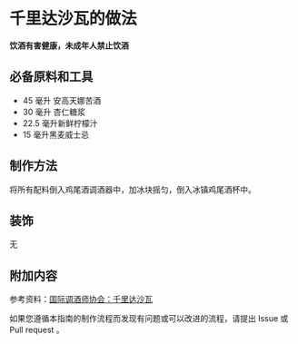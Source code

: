 
# 千里达沙瓦的做法

**饮酒有害健康，未成年人禁止饮酒**

## 必备原料和工具

- 45 毫升 安高天娜苦酒 
- 30 毫升 杏仁糖浆 
- 22.5 毫升新鲜柠檬汁 
- 15 毫升黑麦威士忌


## 制作方法

将所有配料倒入鸡尾酒调酒器中，加冰块摇匀，倒入冰镇鸡尾酒杯中。

## 装饰

无

## 附加内容

参考资料：[国际调酒师协会：千里达沙瓦](https://iba-world.com/trinidad-sour/)

如果您遵循本指南的制作流程而发现有问题或可以改进的流程，请提出 Issue 或 Pull request 。

